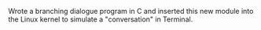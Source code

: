 Wrote a branching dialogue program in C and inserted this new module into the Linux kernel to simulate a "conversation" in Terminal.
